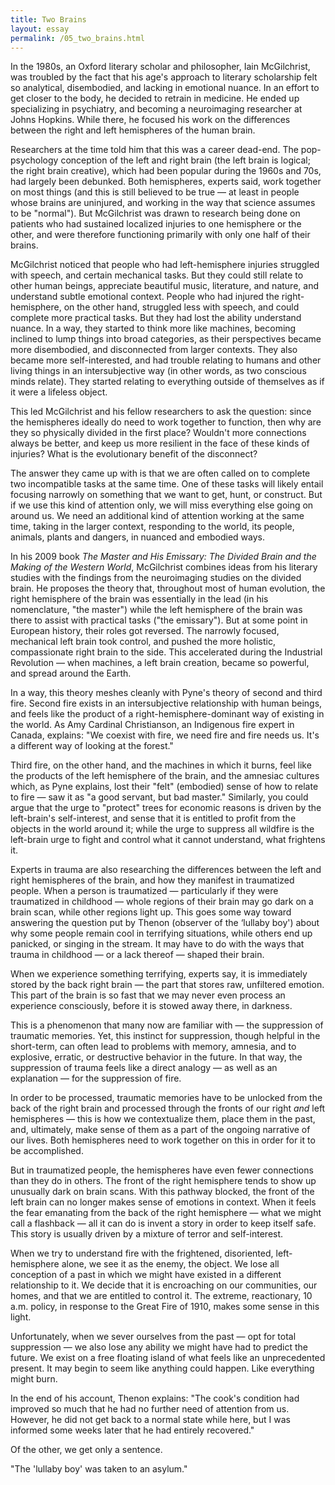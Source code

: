 ```yaml
---
title: Two Brains
layout: essay
permalink: /05_two_brains.html
---
```


In the 1980s, an Oxford literary scholar and philosopher, Iain McGilchrist, was troubled by the fact that his age's approach to literary scholarship felt so analytical, disembodied, and lacking in emotional nuance. In an effort to get closer to the body, he decided to retrain in medicine. He ended up specializing in psychiatry, and becoming a neuroimaging researcher at Johns Hopkins. While there, he focused his work on the differences between the right and left hemispheres of the human brain. 

Researchers at the time told him that this was a career dead-end. The pop-psychology conception of the left and right brain (the left brain is logical; the right brain creative), which had been popular during the 1960s and 70s, had largely been debunked. Both hemispheres, experts said, work together on most things (and this is still believed to be true — at least in people whose brains are uninjured, and working in the way that science assumes to be "normal"). But McGilchrist was drawn to research being done on patients who had sustained localized injuries to one hemisphere or the other, and were therefore functioning primarily with only one half of their brains. 

McGilchrist noticed that people who had left-hemisphere injuries struggled with speech, and certain mechanical tasks. But they could still relate to other human beings, appreciate beautiful music, literature, and nature, and understand subtle emotional context. People who had injured the right-hemisphere, on the other hand, struggled less with speech, and could complete more practical tasks. But they had lost the ability understand nuance. In a way, they started to think more like machines, becoming inclined to lump things into broad categories, as their perspectives became more disembodied, and disconnected from larger contexts. They also became more self-interested, and had trouble relating to humans and other living things in an intersubjective way (in other words, as two conscious minds relate). They started relating to everything outside of themselves as if it were a lifeless object. 

This led McGilchrist and his fellow researchers to ask the question: since the hemispheres ideally do need to work together to function, then why are they so physically divided in the first place? Wouldn't more connections always be better, and keep us more resilient in the face of these kinds of injuries? What is the evolutionary benefit of the disconnect?

The answer they came up with is that we are often called on to complete two incompatible tasks at the same time. One of these tasks will likely entail focusing narrowly on something that we want to get, hunt, or construct. But if we use this kind of attention only, we will miss everything else going on around us. We need an additional kind of attention working at the same time, taking in the larger context, responding to the world, its people, animals, plants and dangers, in nuanced and embodied ways. 

In his 2009 book *The Master and His Emissary: The Divided Brain and the Making of the Western World*, McGilchrist combines ideas from his literary studies with the findings from the neuroimaging studies on the divided brain. He proposes the theory that, throughout most of human evolution, the right hemisphere of the brain was essentially in the lead (in his nomenclature, "the master") while the left hemisphere of the brain was there to assist with practical tasks ("the emissary"). But at some point in European history, their roles got reversed. The narrowly focused, mechanical left brain took control, and pushed the more holistic, compassionate right brain to the side. This accelerated during the Industrial Revolution — when machines, a left brain creation, became so powerful, and spread around the Earth.

In a way, this theory meshes cleanly with Pyne's theory of second and third fire. Second fire exists in an intersubjective relationship with human beings, and feels like the product of a right-hemisphere-dominant way of existing in the world. As Amy Cardinal Christianson, an Indigenous fire expert in Canada, explains: "We coexist with fire, we need fire and fire needs us. It's a different way of looking at the forest." 

Third fire, on the other hand, and the machines in which it burns, feel like the products of the left hemisphere of the brain, and the amnesiac cultures which, as Pyne explains, lost their "felt" (embodied) sense of how to relate to fire — saw it as "a good servant, but bad master." Similarly, you could argue that the urge to "protect" trees for economic reasons is driven by the left-brain's self-interest, and sense that it is entitled to profit from the objects in the world around it; while the urge to suppress all wildfire is the left-brain urge to fight and control what it cannot understand, what frightens it.

Experts in trauma are also researching the differences between the left and right hemispheres of the brain, and how they manifest in traumatized people. When a person is traumatized — particularly if they were traumatized in childhood — whole regions of their brain may go dark on a brain scan, while other regions light up. This goes some way toward answering the question put by Thenon (observer of the ‘lullaby boy') about why some people remain cool in terrifying situations, while others end up panicked, or singing in the stream. It may have to do with the ways that trauma in childhood — or a lack thereof — shaped their brain.

When we experience something terrifying, experts say, it is immediately stored by the back right brain — the part that stores raw, unfiltered emotion. This part of the brain is so fast that we may never even process an experience consciously, before it is stowed away there, in darkness. 

This is a phenomenon that many now are familiar with — the suppression of traumatic memories. Yet, this instinct for suppression, though helpful in the short-term, can often lead to problems with memory, amnesia, and to explosive, erratic, or destructive behavior in the future. In that way, the suppression of trauma feels like a direct analogy — as well as an explanation — for the suppression of fire. 

In order to be processed, traumatic memories have to be unlocked from the back of the right brain and processed through the fronts of our right *and* left hemispheres — this is how we contextualize them, place them in the past, and, ultimately, make sense of them as a part of the ongoing narrative of our lives. Both hemispheres need to work together on this in order for it to be accomplished.

But in traumatized people, the hemispheres have even fewer connections than they do in others. The front of the right hemisphere tends to show up unusually dark on brain scans. With this pathway blocked, the front of the left brain can no longer makes sense of emotions in context. When it feels the fear emanating from the back of the right hemisphere — what we might call a flashback — all it can do is invent a story in order to keep itself safe. This story is usually driven by a mixture of terror and self-interest. 

When we try to understand fire with the frightened, disoriented, left-hemisphere alone, we see it as the enemy, the object. We lose all conception of a past in which we might have existed in a different relationship to it. We decide that it is encroaching on our communities, our homes, and that we are entitled to control it. The extreme, reactionary, 10 a.m. policy, in response to the Great Fire of 1910, makes some sense in this light.

Unfortunately, when we sever ourselves from the past — opt for total suppression — we also lose any ability we might have had to predict the future. We exist on a free floating island of what feels like an unprecedented present. It may begin to seem like anything could happen. Like everything might burn.

In the end of his account, Thenon explains: "The cook's condition had improved so much that he had no further need of attention from us. However, he did not get back to a normal state while here, but I was informed some weeks later that he had entirely recovered."

Of the other, we get only a sentence.

"The 'lullaby boy' was taken to an asylum."  
